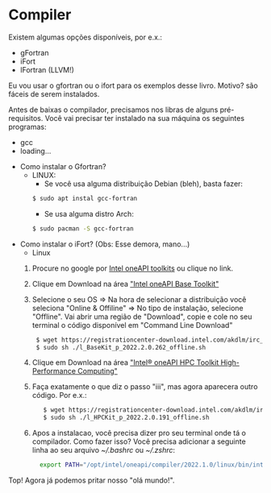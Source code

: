 # Compiler

Existem algumas opções disponíveis, por e.x.:
  * gFortran
  * iFort
  * lFortran (LLVM!)

  Eu vou usar o gfortran ou o ifort para os exemplos desse livro. Motivo? são fáceis de serem instalados.

  Antes de baixas o compilador, precisamos nos libras de alguns pré-requisitos. Você vai precisar ter instalado na sua máquina os seguintes programas:
  * gcc 
  * loading...

  - Como instalar o Gfortran?
    - LINUX:
      - Se você usa alguma distribuição Debian (bleh), basta fazer:
       ```bash
       $ sudo apt instal gcc-fortran
       ```  
       - Se usa alguma distro Arch:
       ```bash
       $ sudo pacman -S gcc-fortran
       ``` 
  - Como instalar o iFort? (Obs: Esse demora, mano...)
    - Linux
    1. Procure no google por [Intel oneAPI toolkits](https://www.intel.com/content/www/us/en/developer/tools/oneapi/toolkits.html#gs.9nd3gq) ou clique no link.

    2. Clique em Download na área ["Intel oneAPI Base Toolkit"](https://www.intel.com/content/www/us/en/developer/tools/oneapi/base-toolkit-download.html) 
      
    3. Selecione o seu OS => Na hora de selecionar a distribuição você seleciona "Online & Offiline" => No tipo de instalação, selecione "Offline". Vai abrir uma região de "Download", copie e cole no seu terminal o código disponível em "Command Line Download"
       ~~~bash
        $ wget https://registrationcenter-download.intel.com/akdlm/irc_nas/18673/l_BaseKit_p_2022.2.0.262_offline.sh
        $ sudo sh ./l_BaseKit_p_2022.2.0.262_offline.sh
       ~~~

    4. Clique em Download na área ["Intel® oneAPI HPC Toolkit High-Performance Computing"](https://www.intel.com/content/www/us/en/developer/tools/oneapi/hpc-toolkit-download.html) 
      
    5. Faça exatamente o que diz o passo "iii", mas agora aparecera outro código. Por e.x.:
       ~~~bash
          $ wget https://registrationcenter-download.intel.com/akdlm/irc_nas/18679/l_HPCKit_p_2022.2.0.191_offline.sh
          $ sudo sh ./l_HPCKit_p_2022.2.0.191_offline.sh 
       ~~~ 
      
    6. Apos a instalacao, você precisa dizer pro seu terminal onde tá o compilador. Como fazer isso? Você precisa adicionar a seguinte linha ao seu arquivo _~/.bashrc_ ou _~/.zshrc_:
        ~~~bash
          export PATH="/opt/intel/oneapi/compiler/2022.1.0/linux/bin/intel64:$PATH"
        ~~~
    
  Top! Agora já podemos pritar nosso "olá mundo!".
  

